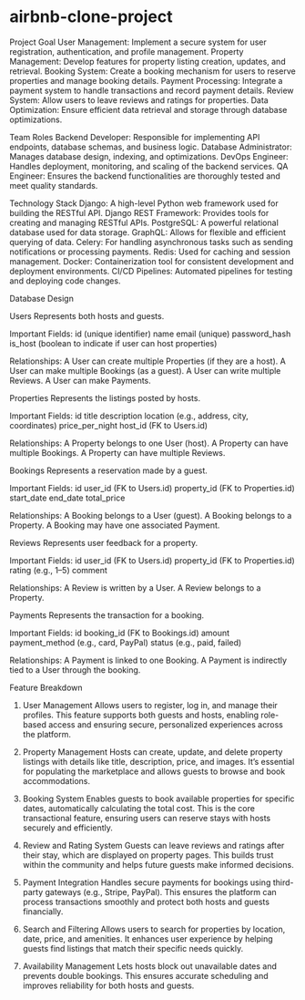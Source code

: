 # airbnb-clone-project

Project Goal
User Management: Implement a secure system for user registration, authentication, and profile management.
Property Management: Develop features for property listing creation, updates, and retrieval.
Booking System: Create a booking mechanism for users to reserve properties and manage booking details.
Payment Processing: Integrate a payment system to handle transactions and record payment details.
Review System: Allow users to leave reviews and ratings for properties.
Data Optimization: Ensure efficient data retrieval and storage through database optimizations.

Team Roles
Backend Developer: Responsible for implementing API endpoints, database schemas, and business logic.
Database Administrator: Manages database design, indexing, and optimizations.
DevOps Engineer: Handles deployment, monitoring, and scaling of the backend services.
QA Engineer: Ensures the backend functionalities are thoroughly tested and meet quality standards.

Technology Stack
Django: A high-level Python web framework used for building the RESTful API.
Django REST Framework: Provides tools for creating and managing RESTful APIs.
PostgreSQL: A powerful relational database used for data storage.
GraphQL: Allows for flexible and efficient querying of data.
Celery: For handling asynchronous tasks such as sending notifications or processing payments.
Redis: Used for caching and session management.
Docker: Containerization tool for consistent development and deployment environments.
CI/CD Pipelines: Automated pipelines for testing and deploying code changes.

Database Design

Users
Represents both hosts and guests.

Important Fields:
id (unique identifier)
name
email (unique)
password_hash
is_host (boolean to indicate if user can host properties)

Relationships:
A User can create multiple Properties (if they are a host).
A User can make multiple Bookings (as a guest).
A User can write multiple Reviews.
A User can make Payments.

Properties
Represents the listings posted by hosts.

Important Fields:
id
title
description
location (e.g., address, city, coordinates)
price_per_night
host_id (FK to Users.id)

Relationships:
A Property belongs to one User (host).
A Property can have multiple Bookings.
A Property can have multiple Reviews.

Bookings
Represents a reservation made by a guest.

Important Fields:
id
user_id (FK to Users.id)
property_id (FK to Properties.id)
start_date
end_date
total_price

Relationships:
A Booking belongs to a User (guest).
A Booking belongs to a Property.
A Booking may have one associated Payment.

Reviews
Represents user feedback for a property.

Important Fields:
id
user_id (FK to Users.id)
property_id (FK to Properties.id)
rating (e.g., 1–5)
comment

Relationships:
A Review is written by a User.
A Review belongs to a Property.

Payments
Represents the transaction for a booking.

Important Fields:
id
booking_id (FK to Bookings.id)
amount
payment_method (e.g., card, PayPal)
status (e.g., paid, failed)

Relationships:
A Payment is linked to one Booking.
A Payment is indirectly tied to a User through the booking.


Feature Breakdown
1. User Management
Allows users to register, log in, and manage their profiles. This feature supports both guests and hosts, enabling role-based access and ensuring secure, personalized experiences across the platform.

2. Property Management
Hosts can create, update, and delete property listings with details like title, description, price, and images. It’s essential for populating the marketplace and allows guests to browse and book accommodations.

3. Booking System
Enables guests to book available properties for specific dates, automatically calculating the total cost. This is the core transactional feature, ensuring users can reserve stays with hosts securely and efficiently.

4. Review and Rating System
Guests can leave reviews and ratings after their stay, which are displayed on property pages. This builds trust within the community and helps future guests make informed decisions.

5. Payment Integration
Handles secure payments for bookings using third-party gateways (e.g., Stripe, PayPal). This ensures the platform can process transactions smoothly and protect both hosts and guests financially.

6. Search and Filtering
Allows users to search for properties by location, date, price, and amenities. It enhances user experience by helping guests find listings that match their specific needs quickly.

7. Availability Management
Lets hosts block out unavailable dates and prevents double bookings. This ensures accurate scheduling and improves reliability for both hosts and guests.





